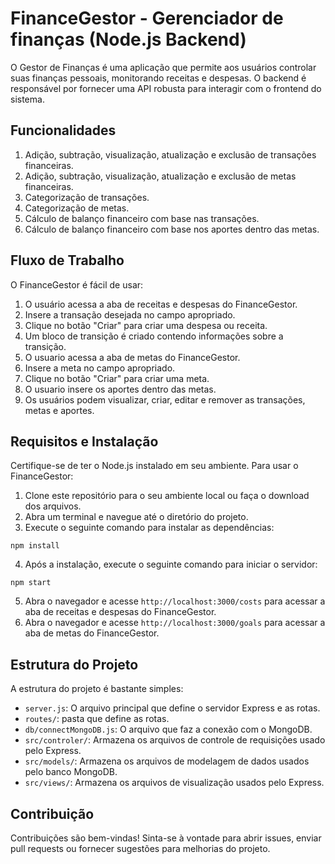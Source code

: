 # FinanceGestor - Gerenciador de finanças (Node.js Backend)

O Gestor de Finanças é uma aplicação que permite aos usuários controlar suas finanças pessoais, monitorando receitas e despesas. O backend é responsável por fornecer uma API robusta para interagir com o frontend do sistema.

## Funcionalidades

1. Adição, subtração, visualização, atualização e exclusão de transações financeiras.
2. Adição, subtração, visualização, atualização e exclusão de metas financeiras.
3. Categorização de transações.
4. Categorização de metas.
5. Cálculo de balanço financeiro com base nas transações.
6. Cálculo de balanço financeiro com base nos aportes dentro das metas.

## Fluxo de Trabalho

O FinanceGestor é fácil de usar:

1. O usuário acessa a aba de receitas e despesas do FinanceGestor.
2. Insere a transação desejada no campo apropriado.
3. Clique no botão "Criar" para criar uma despesa ou receita.
4. Um bloco de transição é criado contendo informações sobre a transição.
5. O usuario acessa a aba de metas do FinanceGestor.
6. Insere a meta no campo apropriado.
7. Clique no botão "Criar" para criar uma meta.
8. O usuario insere os aportes dentro das metas.
9. Os usuários podem visualizar, criar, editar e remover as transações, metas e aportes.

## Requisitos e Instalação

Certifique-se de ter o Node.js instalado em seu ambiente. Para usar o FinanceGestor:

1. Clone este repositório para o seu ambiente local ou faça o download dos arquivos.
2. Abra um terminal e navegue até o diretório do projeto.
3. Execute o seguinte comando para instalar as dependências:
```
npm install
```
4. Após a instalação, execute o seguinte comando para iniciar o servidor:  
```
npm start
```
5. Abra o navegador e acesse `http://localhost:3000/costs` para acessar a aba de receitas e despesas do FinanceGestor.
6. Abra o navegador e acesse `http://localhost:3000/goals` para acessar a aba de metas do FinanceGestor.

## Estrutura do Projeto

A estrutura do projeto é bastante simples:

- `server.js`: O arquivo principal que define o servidor Express e as rotas.
- `routes/`: pasta que define as rotas.
- `db/connectMongoDB.js`: O arquivo que faz a conexão com o MongoDB.
- `src/controler/`: Armazena os arquivos de controle de requisições usado pelo Express.
- `src/models/`: Armazena os arquivos de modelagem de dados usados pelo banco MongoDB.
- `src/views/`: Armazena os arquivos de visualização usados pelo Express.


## Contribuição

Contribuições são bem-vindas! Sinta-se à vontade para abrir issues, enviar pull requests ou fornecer sugestões para melhorias do projeto.